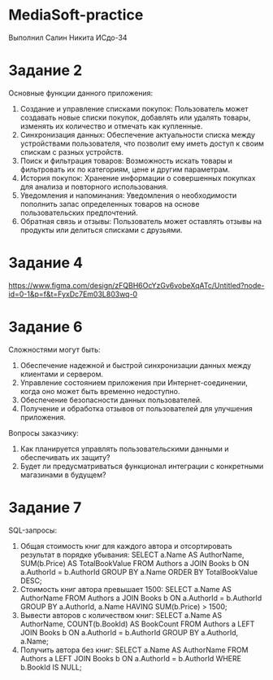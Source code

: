 # MediaSoft-practice
Выполнил Салин Никита ИСдо-34

# Задание 2
Основные функции данного приложения:
1. Создание и управление списками покупок: Пользователь может создавать новые списки покупок, добавлять или удалять товары, изменять их количество и отмечать как купленные.
2. Синхронизация данных: Обеспечение актуальности списка между устройствами пользователя, что позволит ему иметь доступ к своим спискам с разных устройств.
3. Поиск и фильтрация товаров: Возможность искать товары и фильтровать их по категориям, цене и другим параметрам.
4. История покупок: Хранение информации о совершенных покупках для анализа и повторного использования.
5. Уведомления и напоминания: Уведомления о необходимости пополнить запас определенных товаров на основе пользовательских предпочтений.
6. Обратная связь и отзывы: Пользователь может оставлять отзывы на продукты или делиться списками с друзьями.

# Задание 4
https://www.figma.com/design/zFQBH6OcYzGv6vobeXqATc/Untitled?node-id=0-1&p=f&t=FyxDc7Em03L803wq-0

# Задание 6

Сложностями могут быть:
1. Обеспечение надежной и быстрой синхронизации данных между клиентами и сервером.
2. Управление состоянием приложения при Интернет-соединении, когда оно может быть временно недоступно.
3. Обеспечение безопасности данных пользователей.
4. Получение и обработка отзывов от пользователей для улучшения приложения.

Вопросы заказчику:
1. Как планируется управлять пользовательскими данными и обеспечивать их защиту?
2. Будет ли предусматриваться функционал интеграции с конкретными магазинами в будущем?

# Задание 7
SQL-запросы:
1. Общая стоимость книг для каждого автора и отсортировать результат в порядке убывания:
   SELECT a.Name AS AuthorName, SUM(b.Price) AS TotalBookValue
   FROM Authors a
   JOIN Books b ON a.AuthorId = b.AuthorId
   GROUP BY a.Name
   ORDER BY TotalBookValue DESC;
2. Стоимость книг автора превышает 1500:
   SELECT a.Name AS AuthorName
   FROM Authors a
   JOIN Books b ON a.AuthorId = b.AuthorId
   GROUP BY a.AuthorId, a.Name
   HAVING SUM(b.Price) > 1500;
3. Вывести авторов с количеством книг:
   SELECT a.Name AS AuthorName, COUNT(b.BookId) AS BookCount
   FROM Authors a
   LEFT JOIN Books b ON a.AuthorId = b.AuthorId
   GROUP BY a.AuthorId, a.Name;
4. Получить автора без книг:
   SELECT a.Name AS AuthorName
   FROM Authors a
   LEFT JOIN Books b ON a.AuthorId = b.AuthorId
   WHERE b.BookId IS NULL;
